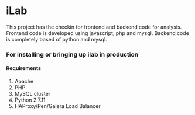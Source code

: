 # iLab

This project has the checkin for frontend and backend code for analysis.
Frontend code is developed using javascript, php and mysql. Backend code is completely based of python and mysql.

### For installing or bringing up ilab in production

#### Requirements
1. Apache
2. PHP
3. MySQL cluster
4. Python 2.7.11
5. HAProxy/Pen/Galera Load Balancer
